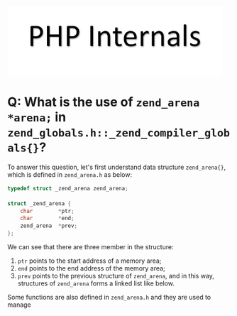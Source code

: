 ![PHP Internals](.\php-internals-title.jpg)
# Q: What is the use of ```zend_arena *arena;``` in ```zend_globals.h::_zend_compiler_globals{}```?
To answer this question, let's first understand data structure ```zend_arena{}```, which is defined in ```zend_arena.h``` as below:
```c
typedef struct _zend_arena zend_arena;

struct _zend_arena {
	char		*ptr;
	char		*end;
	zend_arena  *prev;
};
```
We can see that there are three member in the structure: 
1. ```ptr``` points to the start address of a memory area;
2. ```end``` points to the end address of the memory area;
3. ```prev``` points to the previous structure of ```zend_arena```, and in this way, structures of ```zend_arena``` forms a linked list like below.



Some functions are also defined in ```zend_arena.h``` and they are used to manage 

